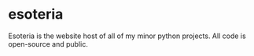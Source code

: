 # esoteria
Esoteria is the website host of all of my minor python projects. All code is open-source and public.
